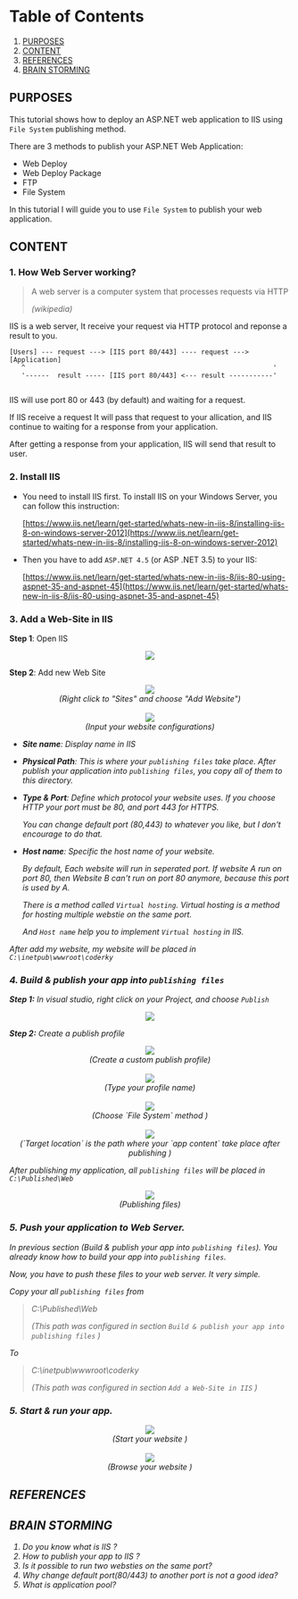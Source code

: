 # Table of Contents
1. [PURPOSES](#PURPOSES)
2. [CONTENT](#CONTENT)
3. [REFERENCES](#REFERENCES)
4. [BRAIN STORMING](#BRAIN-STORMING)

## PURPOSES

This tutorial shows how to deploy an ASP.NET web application to IIS using `File System` publishing method.

There are 3 methods to publish your ASP.NET Web Application: 
* Web Deploy
* Web Deploy Package
* FTP
* File System

In this tutorial I will guide you to use `File System` to publish your web application.


## CONTENT
### 1. How Web Server working?

> A web server is a computer system that processes requests via HTTP
>
> *(wikipedia)*

IIS is a web server, It receive your request via HTTP protocol and reponse a result to you.

    
```
[Users] --- request ---> [IIS port 80/443] ---- request ---> [Application]
   ^                                                              '
   '------  result ----- [IIS port 80/443] <--- result -----------'
             
```

IIS will use port 80 or 443 (by default) and waiting for a request.

If IIS receive a request It will pass that request to your allication, and IIS continue to waiting for a response from your application.

After getting a response from your application, IIS will send that result to user.

### 2. Install IIS 

* You need to install IIS first. To install IIS on your Windows Server, you can follow this instruction:

  [https://www.iis.net/learn/get-started/whats-new-in-iis-8/installing-iis-8-on-windows-server-2012](https://www.iis.net/learn/get-started/whats-new-in-iis-8/installing-iis-8-on-windows-server-2012)

* Then you have to add `ASP.NET 4.5` (or ASP .NET 3.5) to your IIS: 
  
  [https://www.iis.net/learn/get-started/whats-new-in-iis-8/iis-80-using-aspnet-35-and-aspnet-45](https://www.iis.net/learn/get-started/whats-new-in-iis-8/iis-80-using-aspnet-35-and-aspnet-45)


### 3. Add a Web-Site in IIS

**Step 1**: Open IIS

<center>
    <img src="../../images/iis-publishing/iis-home-screen.png"/>
</center>

**Step 2**: Add new Web Site

<center>
    <img src="../../images/iis-publishing/add-website-step1.png"/>
    <br />
    <i>(Right click to "Sites" and choose "Add Website")<i>
</center>
 
<br />

<center>
    <img src="../../images/iis-publishing/add-website-input-screen.png"/>
    <br />
    <i>(Input your website configurations)<i>
</center>


* **Site name**: Display name in IIS

* **Physical Path**: This is where your `publishing files` take place. After publish your application into `publishing files`, you copy all of them to this directory.
* **Type & Port**: Define which protocol your website uses. If you choose HTTP your port must be 80, and port 443 for HTTPS.

  You can change default port (80,443) to whatever you like, but I don't encourage to do that. 

* **Host name**: Specific the host name of your website.

  By default, Each website will run in seperated port. If website A run on port 80, then Website B can't run on port 80 anymore, because this port is used by A.
  
  There is a method called `Virtual hosting`. Virtual hosting is a method for hosting multiple webstie on the same port. 
  
  And `Host name` help you to implement `Virtual hosting` in IIS.





After add my website, my website will be placed in `C:\inetpub\wwwroot\coderky`


### 4. Build & publish your app into `publishing files`

**Step 1:** In visual studio, right click on your Project, and choose `Publish`

<center>
    <img src="../../images/iis-publishing/vs-publish-step1.png"/>
    <br />
</center>

**Step 2:** Create a publish profile
<center>
    <img src="../../images/iis-publishing/vs-publish-profile-step1.png"/>
    <br />
    <i>(Create a custom publish profile)</i>
</center>

<br />

<center>
    <img src="../../images/iis-publishing/vs-publish-profile-input-profile-name.png"/>
    <br />
    <i>(Type your profile name)</i>
</center>

<br />

<center>
    <img src="../../images/iis-publishing/vs-publish-profile-choose-method.png"/>
    <br />
    <i>(Choose `File System` method )</i>
</center>

<br />

<center>
    <img src="../../images/iis-publishing/vs-publish-profile-filesystem-target.png"/>
    <br />
    <i>(`Target location` is the path where your `app content` take place after publishing )</i>
</center>


After publishing my application, all `publishing files` will be placed in `C:\Published\Web`

<center>
    <img src="../../images/iis-publishing/vs-publish-filesystem-result.png"/>
    <br />
    <i>(Publishing files)</i>
</center>

### 5. Push your application to Web Server.
In previous section (Build & publish your app into `publishing files`). You already know how to build your app into `publishing files`.

Now, you have to push these files to your web server. It very simple.

Copy your all `publishing files` from

> C:\Published\Web
>
> (This path was configured in section `Build & publish your app into publishing files` )

To

> C:\inetpub\wwwroot\coderky
>
> (This path was configured in section `Add a Web-Site in IIS` )



### 5. Start & run your app.


<center>
    <img src="../../images/iis-publishing/start-website.png"/>
    <br />
    <i>(Start your website )</i>
</center>

<br />

<center>
    <img src="../../images/iis-publishing/browse-website.png"/>
    <br />
    <i>(Browse your website )</i>
</center>



## REFERENCES


## BRAIN STORMING

1. Do you know what is IIS ?
2. How to publish your app to IIS ?
3. Is it possible to run two websties on the same port?
4. Why change default port(80/443) to another port is not a good idea?
5. What is application pool?
